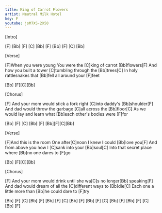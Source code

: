 ```yaml
---
title: King of Carrot Flowers
artist: Neutral Milk Hotel
key: F
youtube: jsM7XS-2X50
---
```

[Intro]

[F]  [Bb]  [F]  [C]  [Bb]
[F]  [Bb]  [F]  [C]  [Bb]

[Verse]

[F]When you were young
You were the [C]king of carrot [Bb]flowers[F]
And how you built a tower [C]tumbling through the [Bb]trees[C]
In holy rattlesnakes that [Bb]fell all around your [F]feet

[Bb] [F][C][Bb]

[Chorus]

[F]  And your mom would stick a fork right [C]into daddy's [Bb]shoulder[F]
And dad would throw the garbage [C]all across the [Bb]floor[C]
As we would lay and learn what [Bb]each other's bodies were [F]for

 [Bb]  [F]  [C]  [Bb]
[F] [Bb][F][C][Bb]

[Verse]

[F]And this is the room
One after[C]noon I knew I could [Bb]love you[F]
And from above you how I [C]sank into your [Bb]soul[C]
Into that secret place where [Bb]no one dares to [F]go

[Bb] [F][C][Bb]

[Chorus]

[F]  And your mom would drink until she wa[C]s no longer[Bb] speaking[F]
And dad would dream of all the [C]different ways to [Bb]die[C]
Each one a little more than [Bb]he could dare to [F]try

[Bb]  [F]  [C]  [Bb]
[F]  [Bb]  [F]  [C]  [Bb]
[F]  [Bb]  [F]  [C]  [Bb]
[F]  [Bb]  [F]  [C]  [Bb] [F]

